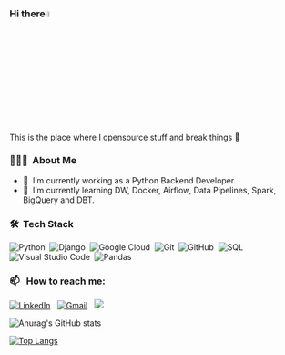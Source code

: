 ### Hi there <img src="https://media.giphy.com/media/hvRJCLFzcasrR4ia7z/giphy.gif" width="5%"></a>
This is the place where I opensource stuff and break things :rofl:

### 👨🏻‍💻 &nbsp;About Me

- 🔭 &nbsp;I’m currently working as a Python Backend Developer.
- 🌱 &nbsp;I’m currently learning DW, Docker, Airflow, Data Pipelines, Spark, BigQuery and DBT.

### 🛠 &nbsp;Tech Stack

![Python](https://img.shields.io/badge/-Python-05122A?style=flat&logo=python)&nbsp;
![Django](https://img.shields.io/badge/-Django-05122A?style=flat&logo=django&logoColor=092E20)&nbsp;
![Google Cloud](https://img.shields.io/badge/Google_Cloud-4285F4?style=flat&logo=google-cloud&logoColor=white)&nbsp;
![Git](https://img.shields.io/badge/-Git-05122A?style=flat&logo=git)&nbsp;
![GitHub](https://img.shields.io/badge/-GitHub-05122A?style=flat&logo=github)&nbsp;
![SQL](https://img.shields.io/badge/MySQL-05122A?style=flat&logo=mysql&logoColor=white)&nbsp;
![Visual Studio Code](https://img.shields.io/badge/-Visual%20Studio%20Code-05122A?style=flat&logo=visual-studio-code&logoColor=007ACC)&nbsp;
![Pandas](https://img.shields.io/badge/pandas%20-%23150458.svg?&style=flat&logo=pandas&logoColor=white)&nbsp;


### 📫 &nbsp; How to reach me:


<a href="https://www.linkedin.com/in/haider-kunna-639894184/"><img alt="LinkedIn" src="https://img.shields.io/badge/linkedin%20-%230077B5.svg?&style=flat&logo=linkedin&logoColor=white"/></a> &nbsp;
<a href="mailto:haydargaily@gmail.com"><img alt="Gmail" src="https://img.shields.io/badge/Gmail-D14836?style=flat&logo=gmail&logoColor=white" /></a> &nbsp;
<a href="https://twitter.com/xxchiefxx"><img src="https://img.shields.io/badge/-@xxchiefxx-00acee?style=flat&logo=Twitter&logoColor=white"/></a> &nbsp;

![Anurag's GitHub stats](https://github-readme-stats.vercel.app/api?username=HaydarZaraki&show_icons=true&theme=radical&count_private=true&include_all_commits=true)


[![Top Langs](https://github-readme-stats.vercel.app/api/top-langs/?username=HaydarZaraki&layout=compact&theme=radical&include_all_commits=true&count_private=true)](https://github.com/anuraghazra/github-readme-stats)

